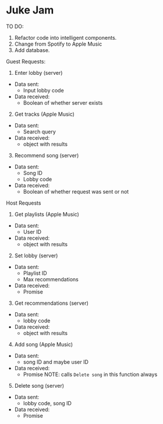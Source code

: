 # Juke Jam

TO DO:
1. Refactor code into intelligent components.
2. Change from Spotify to Apple Music
3. Add database.

Guest Requests:
1. Enter lobby (server)
  - Data sent:
    - Input lobby code
  - Data received:
    - Boolean of whether server exists
2. Get tracks (Apple Music)
  - Data sent:
    - Search query
  - Data received:
    - object with results
3. Recommend song (server)
  - Data sent:
    - Song ID
    - Lobby code
  - Data received:
    - Boolean of whether request was sent or not

Host Requests
1. Get playlists (Apple Music)
  - Data sent:
    - User ID
  - Data received:
    - object with results
2. Set lobby (server)
  - Data sent:
    - Playlist ID
    - Max recommendations
  - Data received:
    - Promise
3. Get recommendations (server)
  - Data sent:
    - lobby code
  - Data received:
    - object with results
4. Add song (Apple Music)
  - Data sent:
    - song ID and maybe user ID
  - Data received:
    - Promise
  NOTE: calls `Delete song` in this function always
5. Delete song (server)
  - Data sent:
    - lobby code, song ID
  - Data received:
    - Promise
